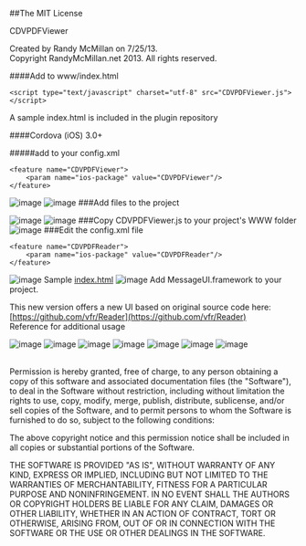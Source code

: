 ##The MIT License


CDVPDFViewer  

  Created by Randy McMillan on 7/25/13.  
  Copyright RandyMcMillan.net 2013. All rights reserved.



####Add to www/index.html

`<script type="text/javascript" charset="utf-8" src="CDVPDFViewer.js"></script>`

A sample index.html is included in the plugin repository

####Cordova (iOS) 3.0+

#####add to your config.xml 

    <feature name="CDVPDFViewer">
        <param name="ios-package" value="CDVPDFViewer"/>
    </feature>


![image](https://raw.github.com/RandyMcMillan/PDFViewer/master/AddFilesToProject.png)
![image](https://raw.github.com/RandyMcMillan/PDFViewer/master/AddProjectsToProject2.png)
###Add files to the project

![image](https://raw.github.com/RandyMcMillan/PDFViewer/master/CopyJSToWWW.png)
![image](https://raw.github.com/RandyMcMillan/PDFViewer/master/CopyJSToWWW2.png)
###Copy CDVPDFViewer.js to your project's WWW folder
![image](https://raw.github.com/RandyMcMillan/PDFViewer/master/EditConfigXML.png)
###Edit the config.xml file

    <feature name="CDVPDFReader">
        <param name="ios-package" value="CDVPDFReader"/>
    </feature>

![image](https://raw.github.com/RandyMcMillan/PDFViewer/master/IndexHTML.png)
Sample [index.html](https://raw.github.com/RandyMcMillan/PDFViewer/master/index.html)
![image](https://raw.github.com/RandyMcMillan/PDFViewer/master/MessageUI.png)
Add MessageUI.framework to your project.



This new version offers a new UI based on original source code here: [https://github.com/vfr/Reader](https://github.com/vfr/Reader)
<br>Reference for additional usage 

![image](https://raw.github.com/RandyMcMillan/PDFViewer/master/viewportrait.png)
![image](https://raw.github.com/RandyMcMillan/PDFViewer/master/viewportrait2.png)
![image](https://raw.github.com/RandyMcMillan/PDFViewer/master/ipadlandscapeview.png)
![image](https://raw.github.com/RandyMcMillan/PDFViewer/master/ipadlandscapeview2.png)
![image](https://raw.github.com/RandyMcMillan/PDFViewer/master/ipadlandscapeview3.png)
![image](https://raw.github.com/RandyMcMillan/PDFViewer/master/ipadlandscapeview4.png)
![image](https://raw.github.com/RandyMcMillan/PDFViewer/master/ipadlandscapeview5.png)





<br>
Permission is hereby granted, free of charge, to any person obtaining a copy of 
this software and associated documentation files (the "Software"), to deal in 
the Software without restriction, including without limitation the rights to 
use, copy, modify, merge, publish, distribute, sublicense, and/or sell copies of
the Software, and to permit persons to whom the Software is furnished to do so, 
subject to the following conditions:

The above copyright notice and this permission notice shall be included in all 
copies or substantial portions of the Software.

THE SOFTWARE IS PROVIDED "AS IS", WITHOUT WARRANTY OF ANY KIND, EXPRESS OR 
IMPLIED, INCLUDING BUT NOT LIMITED TO THE WARRANTIES OF MERCHANTABILITY, FITNESS
FOR A PARTICULAR PURPOSE AND NONINFRINGEMENT. IN NO EVENT SHALL THE AUTHORS OR 
COPYRIGHT HOLDERS BE LIABLE FOR ANY CLAIM, DAMAGES OR OTHER LIABILITY, WHETHER 
IN AN ACTION OF CONTRACT, TORT OR OTHERWISE, ARISING FROM, OUT OF OR IN 
CONNECTION WITH THE SOFTWARE OR THE USE OR OTHER DEALINGS IN THE SOFTWARE.